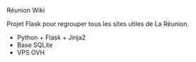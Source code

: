 Réunion Wiki

Projet Flask pour regrouper tous les sites utiles de La Réunion.

- Python + Flask + Jinja2
- Base SQLite
- VPS OVH